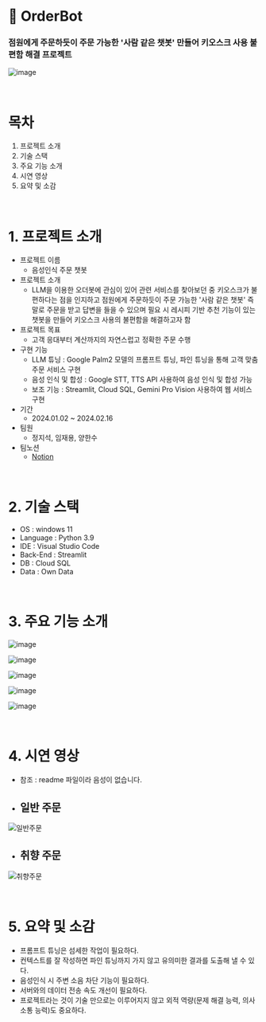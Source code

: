 # :information_desk_person: OrderBot

### 점원에게 주문하듯이 주문 가능한 '사람 같은 챗봇' 만들어 키오스크 사용 불편함 해결 프로젝트

![image](https://github.com/sessac-final/orderbot/assets/145187337/1cb6a2b6-fed6-4058-8881-2d0dbfc8737e)

<br>

# 목차
1. 프로젝트 소개
2. 기술 스택
3. 주요 기능 소개
4. 시연 영상
5. 요약 및 소감

<br>

# 1. 프로젝트 소개
- 프로젝트 이름
    - 음성인식 주문 챗봇
- 프로젝트 소개
    - LLM을 이용한 오더봇에 관심이 있어 관련 서비스를 찾아보던 중 키오스크가 불편하다는 점을 인지하고 점원에게 주문하듯이 주문 가능한 '사람 같은 챗봇' 즉 말로 주문을 받고 답변을 들을 수 있으며 필요 시 레시피 기반 추천 기능이 있는 챗봇을 만들어 키오스크 사용의 불편함을 해결하고자 함
- 프로젝트 목표
    - 고객 응대부터 계산까지의 자연스럽고 정확한 주문 수행
- 구현 기능
    - LLM 튜닝 : Google Palm2 모델의 프롬프트 튜닝, 파인 튜닝을 통해 고객 맞춤 주문 서비스 구현
    - 음성 인식 및 합성 : Google STT, TTS API 사용하여 음성 인식 및 합성 가능
    - 보조 기능 : Streamlit, Cloud SQL, Gemini Pro Vision 사용하여 웹 서비스 구현
- 기간
    - 2024.01.02 ~ 2024.02.16
- 팀원
    - 정지석, 임재용, 양한수
- 팀노션
    - [Notion](https://busy-dart-75b.notion.site/6b2c4f5d42bc4ed3835a9c42dcb614d2)

<br>

# 2. 기술 스택
- OS : windows 11 <br>
- Language : Python 3.9 <br>
- IDE : Visual Studio Code <br>
- Back-End : Streamlit <br>
- DB : Cloud SQL <br>
- Data : Own Data <br>

<br>

# 3. 주요 기능 소개
![image](https://github.com/sessac-final/orderbot/assets/145187337/438202f4-720a-49f5-b182-b67970d01e06)

![image](https://github.com/sessac-final/orderbot/assets/145187337/1e7b092d-0322-481d-ac19-d15a0c5c0af4)

![image](https://github.com/sessac-final/orderbot/assets/145187337/592306c6-9396-4487-a836-f9fbafb9ac5b)

![image](https://github.com/sessac-final/orderbot/assets/145187337/f0e18726-6e60-4390-ab45-b574dc4568ff)

![image](https://github.com/sessac-final/orderbot/assets/145187337/73f458c3-719b-401a-8738-4168dd2faae5)

<br>

# 4. 시연 영상
- 참조 : readme 파일이라 음성이 없습니다.

- ## 일반 주문
![일반주문](https://github.com/sessac-final/orderbot/assets/145187337/09534d2f-2d69-4463-a34d-302af9f9e80c)

- ## 취향 주문
![취향주문](https://github.com/sessac-final/orderbot/assets/145187337/e6093ec6-11e7-47d6-8daf-0c01390b07de)

<br>

# 5. 요약 및 소감
- 프롬프트 튜닝은 섬세한 작업이 필요하다.
- 컨텍스트를 잘 작성하면 파인 튜닝까지 가지 않고 유의미한 결과를 도출해 낼 수 있다.
- 음성인식 시 주변 소음 차단 기능이 필요하다.
- 서버와의 데이터 전송 속도 개선이 필요하다.
- 프로젝트라는 것이 기술 만으로는 이루어지지 않고 외적 역량(문제 해결 능력, 의사 소통 능력)도 중요하다.
